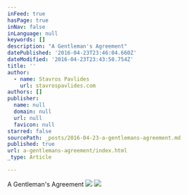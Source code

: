 ```yaml
---
inFeed: true
hasPage: true
inNav: false
inLanguage: null
keywords: []
description: "A Gentleman's Agreement"
datePublished: '2016-04-23T23:46:04.660Z'
dateModified: '2016-04-23T23:43:50.754Z'
title: ''
author:
  - name: Stavros Pavlides
    url: stavrospavlides.com
authors: []
publisher:
  name: null
  domain: null
  url: null
  favicon: null
starred: false
sourcePath: _posts/2016-04-23-a-gentlemans-agreement.md
published: true
url: a-gentlemans-agreement/index.html
_type: Article

---
```

A Gentleman's Agreement
![](https://the-grid-user-content.s3-us-west-2.amazonaws.com/a2d86045-4e50-45b1-bbf8-e752fa4821a3.jpg)
![](https://the-grid-user-content.s3-us-west-2.amazonaws.com/e00aa4d0-8ab6-4d37-b6df-c2a1137f5d41.jpg)